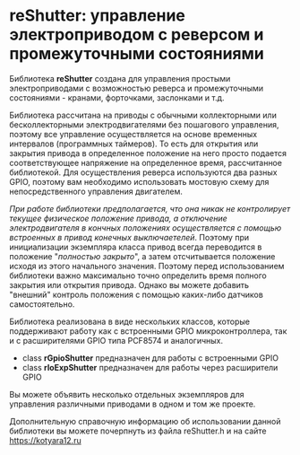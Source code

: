# reShutter: управление электроприводом с реверсом и промежуточными состояниями

Библиотека **reShutter** создана для управления простыми электроприводами с возможностью реверса и промежуточными состояниями - кранами, форточками, заслонками и т.д. 

Библиотека рассчитана на приводы с обычными коллекторными или беcколлекторными электродвигателями без пошагового управления, поэтому все управление осуществляется на основе временных интервалов (программных таймеров). То есть для открытия или закрытия привода в определенное положение на него просто подается соответствующее напряжение на определенное время, рассчитанное библиотекой. Для осуществления реверса используются два разных GPIO, поэтому вам необходимо использовать мостовую схему для непосредственного управления двигателем. 

_При работе библиотеки предполагается, что она никак не контролирует текущее физическое положение привода, а отключение электродвигателя в кончных положениях осуществляется с помощью встроенных в привод конечных выключаетелей_. Поэтому при инициализации экземпляра класса привод всегда переводится в положение "_полностью закрыто_", а затем отсчитывается положение исходя из этого начального значения. Поэтому перед использованием библиотеки важно максимально точно определить время полного закрытия или открытия привода. Однако вы можете добавить "внешний" контроль положения с помощью каких-либо датчиков самостоятельно.

Библиотека реализована в виде нескольких классов, которые поддерживают работу как с встроенными GPIO микроконтроллера, так и с расширителями GPIO типа PCF8574 и аналогичных. 

- class __rGpioShutter__ предназначен для работы с встроенными GPIO
- class __rIoExpShutter__ предназначен для работы через расширители GPIO

Вы можете объявить несколько отдельных экземпляров для управления различными приводами в одном и том же проекте.

Дополнительную справочную информацию об использовании данной библиотеки вы можете почерпнуть из файла reShutter.h и на сайте https://kotyara12.ru